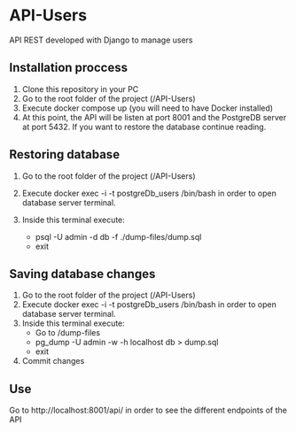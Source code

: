 # API-Users
API REST developed with Django to manage users

## Installation proccess
1) Clone this repository in your PC
2) Go to the root folder of the project (/API-Users)
3) Execute docker compose up (you will need to have Docker installed)
4) At this point, the API will be listen at port 8001 and the PostgreDB server at port 5432. If you want to restore the database continue reading.

## Restoring database
1) Go to the root folder of the project (/API-Users)
2) Execute docker exec -i -t postgreDb_users /bin/bash in order to open database server terminal.
3) Inside this terminal execute:
   
   -  psql -U admin -d db -f ./dump-files/dump.sql
   -  exit

## Saving database changes
1) Go to the root folder of the project (/API-Users)
2) Execute docker exec -i -t postgreDb_users /bin/bash in order to open database server terminal.
3) Inside this terminal execute:
    - Go to /dump-files
    - pg_dump -U admin -w -h localhost db > dump.sql
    - exit
5) Commit changes

## Use
Go to http://localhost:8001/api/ in order to see the different endpoints of the API
